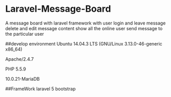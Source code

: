 # Laravel-Message-Board
  A message board with laravel framework
    with user login and leave message
         delete and edit message content
         show all the online user
         send message to the particular user
         
    

##develop environment
  Ubuntu 14.04.3 LTS (GNU/Linux 3.13.0-46-generic x86_64)
  
  Apache/2.4.7
  
  PHP 5.5.9
  
  10.0.21-MariaDB

##FrameWork
  laravel 5
  bootstrap

